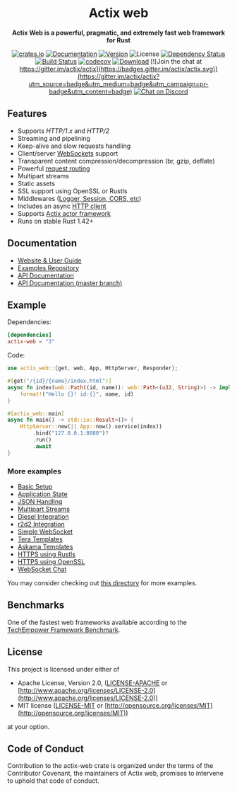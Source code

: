 <div align="center">
  <h1>Actix web</h1>
  <p>
    <strong>Actix Web is a powerful, pragmatic, and extremely fast web framework for Rust</strong>
  </p>
  <p>

[![crates.io](https://img.shields.io/crates/v/actix-web?label=latest)](https://crates.io/crates/actix-web)
[![Documentation](https://docs.rs/actix-web/badge.svg?version=3.3.2)](https://docs.rs/actix-web/3.3.2)
[![Version](https://img.shields.io/badge/rustc-1.42+-ab6000.svg)](https://blog.rust-lang.org/2020/03/12/Rust-1.42.html)
![License](https://img.shields.io/crates/l/actix-web.svg)
[![Dependency Status](https://deps.rs/crate/actix-web/3.3.2/status.svg)](https://deps.rs/crate/actix-web/3.3.2)
<br />
[![Build Status](https://travis-ci.org/actix/actix-web.svg?branch=master)](https://travis-ci.org/actix/actix-web) 
[![codecov](https://codecov.io/gh/actix/actix-web/branch/master/graph/badge.svg)](https://codecov.io/gh/actix/actix-web) 
[![Download](https://img.shields.io/crates/d/actix-web.svg)](https://crates.io/crates/actix-web)
[![Join the chat at https://gitter.im/actix/actix](https://badges.gitter.im/actix/actix.svg)](https://gitter.im/actix/actix?utm_source=badge&utm_medium=badge&utm_campaign=pr-badge&utm_content=badge)
[![Chat on Discord](https://img.shields.io/discord/771444961383153695?label=chat&logo=discord)](https://discord.gg/NWpN5mmg3x)

  </p>
</div>

## Features

* Supports *HTTP/1.x* and *HTTP/2*
* Streaming and pipelining
* Keep-alive and slow requests handling
* Client/server [WebSockets](https://actix.rs/docs/websockets/) support
* Transparent content compression/decompression (br, gzip, deflate)
* Powerful [request routing](https://actix.rs/docs/url-dispatch/)
* Multipart streams
* Static assets
* SSL support using OpenSSL or Rustls
* Middlewares ([Logger, Session, CORS, etc](https://actix.rs/docs/middleware/))
* Includes an async [HTTP client](https://actix.rs/actix-web/actix_web/client/index.html)
* Supports [Actix actor framework](https://github.com/actix/actix)
* Runs on stable Rust 1.42+

## Documentation

* [Website & User Guide](https://actix.rs)
* [Examples Repository](https://github.com/actix/examples)
* [API Documentation](https://docs.rs/actix-web)
* [API Documentation (master branch)](https://actix.rs/actix-web/actix_web)

## Example

Dependencies:

```toml
[dependencies]
actix-web = "3"
```

Code:

```rust
use actix_web::{get, web, App, HttpServer, Responder};

#[get("/{id}/{name}/index.html")]
async fn index(web::Path((id, name)): web::Path<(u32, String)>) -> impl Responder {
    format!("Hello {}! id:{}", name, id)
}

#[actix_web::main]
async fn main() -> std::io::Result<()> {
    HttpServer::new(|| App::new().service(index))
        .bind("127.0.0.1:8080")?
        .run()
        .await
}
```

### More examples

* [Basic Setup](https://github.com/actix/examples/tree/master/basics/)
* [Application State](https://github.com/actix/examples/tree/master/state/)
* [JSON Handling](https://github.com/actix/examples/tree/master/json/)
* [Multipart Streams](https://github.com/actix/examples/tree/master/multipart/)
* [Diesel Integration](https://github.com/actix/examples/tree/master/diesel/)
* [r2d2 Integration](https://github.com/actix/examples/tree/master/r2d2/)
* [Simple WebSocket](https://github.com/actix/examples/tree/master/websocket/)
* [Tera Templates](https://github.com/actix/examples/tree/master/template_tera/)
* [Askama Templates](https://github.com/actix/examples/tree/master/template_askama/)
* [HTTPS using Rustls](https://github.com/actix/examples/tree/master/rustls/)
* [HTTPS using OpenSSL](https://github.com/actix/examples/tree/master/openssl/)
* [WebSocket Chat](https://github.com/actix/examples/tree/master/websocket-chat/)

You may consider checking out
[this directory](https://github.com/actix/examples/tree/master/) for more examples.

## Benchmarks

One of the fastest web frameworks available according to the
[TechEmpower Framework Benchmark](https://www.techempower.com/benchmarks/#section=data-r19).

## License

This project is licensed under either of

* Apache License, Version 2.0, ([LICENSE-APACHE](LICENSE-APACHE) or
  [http://www.apache.org/licenses/LICENSE-2.0](http://www.apache.org/licenses/LICENSE-2.0))
* MIT license ([LICENSE-MIT](LICENSE-MIT) or
  [http://opensource.org/licenses/MIT](http://opensource.org/licenses/MIT))

at your option.

## Code of Conduct

Contribution to the actix-web crate is organized under the terms of the Contributor Covenant, the
maintainers of Actix web, promises to intervene to uphold that code of conduct.
